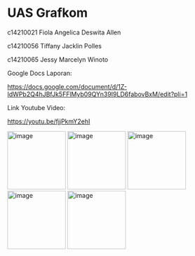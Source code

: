 # UAS Grafkom

c14210021 Fiola Angelica Deswita Allen

c14210056 Tiffany Jacklin Polles

c14210065 Jessy Marcelyn Winoto

Google Docs Laporan:

https://docs.google.com/document/d/1Z-IdWPb2Q4hJBfJk5FFlMyb09QYn39I9LD6fabovBxM/edit?pli=1

Link Youtube Video:

https://youtu.be/fjjPkmY2ehI

<img width="133" alt="image" src="https://github.com/tiffanyjacklin/UASGrafkom/assets/107180694/da19f57c-782b-46e3-86c2-3a509d096884">
<img width="133" alt="image" src="https://github.com/tiffanyjacklin/UASGrafkom/assets/107180694/72ae3b6c-980e-4be4-a7b5-fa58ac1684ec">
<img width="133" alt="image" src="https://github.com/tiffanyjacklin/UASGrafkom/assets/107180694/6399c2c9-fe9c-4ee8-8270-a6625e740083">
<img width="133" alt="image" src="https://github.com/tiffanyjacklin/UASGrafkom/assets/107180694/096a3d8d-3580-4658-a945-27a275467322">
<img width="133" alt="image" src="https://github.com/tiffanyjacklin/UASGrafkom/assets/107180694/0682b983-0b0f-4193-a17f-642e65ce1c1e">

